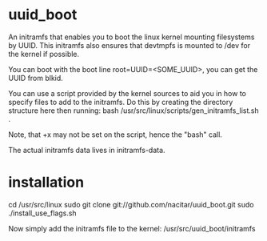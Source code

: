 uuid_boot
=========

An initramfs that enables you to boot the linux kernel mounting filesystems by UUID.
This initramfs also ensures that devtmpfs is mounted to /dev for the kernel if possible.


You can boot with the boot line root=UUID=<SOME_UUID>, you can get the UUID from blkid.

You can use a script provided by the kernel sources to aid you in how to specify files to add to the initramfs.
Do this by creating the directory structure here then running:
	bash /usr/src/linux/scripts/gen_initramfs_list.sh .

Note, that +x may not be set on the script, hence the "bash" call.

The actual initramfs data lives in initramfs-data.


installation
============
cd /usr/src/linux
sudo git clone git://github.com/nacitar/uuid_boot.git
sudo ./install_use_flags.sh

Now simply add the initramfs file to the kernel: /usr/src/uuid_boot/initramfs
